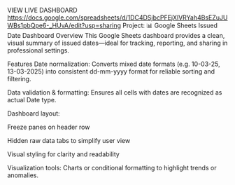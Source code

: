 VIEW LIVE DASHBOARD https://docs.google.com/spreadsheets/d/1DC4DSjbcPFEjXlVRYah4BsEZuJUWBs1pbQpe6-_HUvA/edit?usp=sharing
Project: 📊 Google Sheets Issued Date Dashboard 
Overview
This Google Sheets dashboard provides a clean, visual summary of issued dates—ideal for tracking, reporting, and sharing in professional settings.

Features
Date normalization: Converts mixed date formats (e.g. 10-03-25, 13-03-2025) into consistent dd-mm-yyyy format for reliable sorting and filtering.

Data validation & formatting: Ensures all cells with dates are recognized as actual Date type.

Dashboard layout:

Freeze panes on header row

Hidden raw data tabs to simplify user view

Visual styling for clarity and readability

Visualization tools: Charts or conditional formatting to highlight trends or anomalies.

